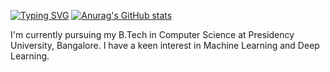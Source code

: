 
[![Typing SVG](https://readme-typing-svg.demolab.com/?lines=Hi+there,+I'm+Vaishnavi)](https://git.io/typing-svg)
[![Anurag's GitHub stats](https://github-readme-stats.vercel.app/api?username=Vaitae)](https://github.com/anuraghazra/github-readme-stats)

I'm currently pursuing my B.Tech in Computer Science at Presidency University, Bangalore. I have a keen interest in Machine Learning and Deep Learning.
<!--
**Vaitae/Vaitae** is a ✨ _special_ ✨ repository because its `README.md` (this file) appears on your GitHub profile.

Here are some ideas to get you started:

- 🔭 I’m currently working on ...
- 🌱 I’m currently learning 
- 👯 I’m looking to collaborate on ...
- 🤔 I’m looking for help with ...
- 💬 Ask me about ...
- 📫 How to reach me: ...
- 😄 Pronouns: ...
- ⚡ Fun fact: ...
-->
